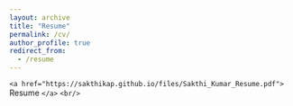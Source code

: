 ```yaml
---
layout: archive
title: "Resume"
permalink: /cv/
author_profile: true
redirect_from:
  - /resume
---
```

`<a href="https://sakthikap.github.io/files/Sakthi_Kumar_Resume.pdf">` Resume `</a>` `<br/>`
